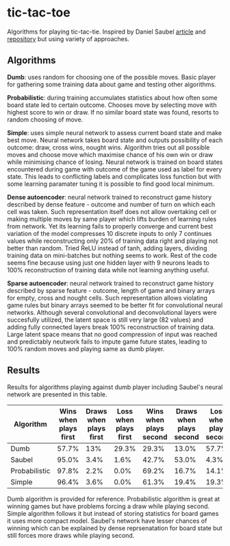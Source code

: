 # tic-tac-toe

Algorithms for playing tic-tac-tie. Inspired by Daniel Saubel [article](https://medium.com/swlh/tic-tac-toe-and-deep-neural-networks-ea600bc53f51) and [repository](https://github.com/djsauble/tic-tac-toe-ai) but using variety of approaches.

## Algorithms

**Dumb**: uses random for choosing one of the possible moves. Basic player for gathering some training data about game and testing other algorithms.

**Probabilistic**: during training accumulates statistics about how often some board state led to certain outcome. Chooses move by selecting move with highest score to win or draw. If no similar board state was found, resorts to random choosing of move.

**Simple**: uses simple neural network to assess current board state and make best move. Neural network takes board state and outputs possibility of each outcome: draw, cross wins, nought wins. Algorithm tries out all possible moves and choose move which maximise chance of his own win or draw while minimising chance of losing. Neural network is trained on board states encountered during game with outcome of the game used as label for every state. This leads to conflicting labels and complicates loss function but with some learning paramater tuning it is possible to find good local minimum.

**Dense autoencoder**: neural network trained to reconstruct game history described by dense feature - outcome and number of turn on which each cell was taken. Such representation itself does not allow overtaking cell or making multiple moves by same player which lifts burden of learning rules from network. Yet its learning fails to properly converge and current best variation of the model compresses 10 discrete inputs to only 7 continues values while reconstructing only 20% of training data right and playing not better than random. Tried ReLU instead of tanh, adding layers, dividing training data on mini-batches but nothing seems to work. Rest of the code seems fine because using just one hidden layer with 9 neurons leads to 100% reconstruction of training data while not learning anything useful.   

**Sparse autoencoder**: neural network trained to reconstruct game history described by sparse feature - outcome, length of game and binary arrays for empty, cross and nought cells. Such representation allows violating game rules but binary arrays seemed to be better fit for convolutional neural networks. Although several convolutional and deconvolutional layers were succesfully utilized, the latent space is still very large (82 values) and adding fully connected layers break 100% reconstruction of training data. Large latent space means that no good compression of input was reached and predictably neutwork fails to impute game future states, leading to 100% random moves and playing same as dumb player.

## Results

Results for algorithms playing against dumb player including Saubel's neural network are presented in this table.

| Algorithm     | Wins when plays first | Draws when plays first | Loss when plays first | Wins when plays second | Draws when plays second | Loss when plays second |
| ------------- | --------------------- | ---------------------- | --------------------- | ---------------------- | ----------------------- | ---------------------- |
| Dumb          | 57.7%                 | 13%                    | 29.3%                 | 29.3%                  | 13.0%                   | 57.7%                  |
| Saubel        | 95.0%                 | 3.4%                   | 1.6%                  | 42.7%                  | 53.0%                   | 4.3%                   |
| Probabilistic | 97.8%                 | 2.2%                   | 0.0%                  | 69.2%                  | 16.7%                   | 14.1%                  |
| Simple        | 96.4%                 | 3.6%                   | 0.0%                  | 61.3%                  | 19.4%                   | 19.3%                  |

Dumb algorithm is provided for reference. Probabilistic algorithm is great at winning games but have problems forcing a draw while playing second. Simple algorithm follows it but instead of storing statistics for board games it uses more compact model. Saubel's network have lesser chances of winning which can be explained by dense reprsenatation for board state but still forces more draws while playing second.
